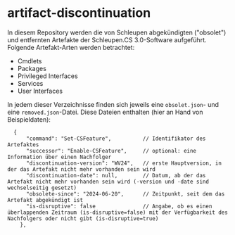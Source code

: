 # artifact-discontinuation

In diesem Repository werden die von Schleupen abgekündigten ("obsolet") und entfernten Artefakte der Schleupen.CS 3.0-Software aufgeführt.
Folgende Artefakt-Arten werden betrachtet:
 * Cmdlets
 * Packages
 * Privileged Interfaces
 * Services
 * User Interfaces

In jedem dieser Verzeichnisse finden sich jeweils eine `obsolet.json`- und eine `removed.json`-Datei. Diese Dateien enthalten (hier an Hand von Beispieldaten):
```
  {
      "command": "Set-CSFeature",          // Identifikator des Artefaktes
      "successor": "Enable-CSFeature",     // optional: eine Information über einen Nachfolger
      "discontinuation-version": "WV24",   // erste Hauptversion, in der das Artefakt nicht mehr vorhanden sein wird
      "discontinuation-date": null,        // Datum, ab der das Artefakt nicht mehr vorhanden sein wird (-version und -date sind wechselseitig gesetzt)
      "obsolete-since": "2024-06-20",      // Zeitpunkt, seit dem das Artefakt abgekündigt ist
      "is-disruptive": false               // Angabe, ob es einen überlappenden Zeitraum (is-disruptive=false) mit der Verfügbarkeit des Nachfolgers oder nicht gibt (is-disruptive=true)
    },
```
